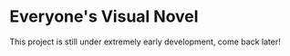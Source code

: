 Everyone's Visual Novel
===

This project is still under extremely early development, come back later!
